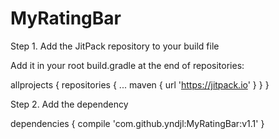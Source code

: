 # MyRatingBar
Step 1. Add the JitPack repository to your build file 

Add it in your root build.gradle at the end of repositories:

allprojects {
	repositories {
		...
		maven { url 'https://jitpack.io' }
	}
}

Step 2. Add the dependency

dependencies {
	 compile 'com.github.yndjl:MyRatingBar:v1.1'
}


